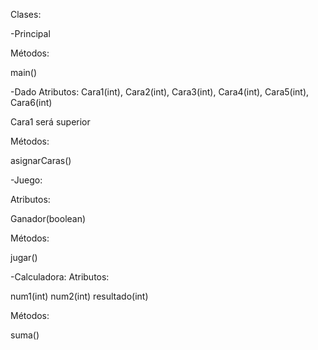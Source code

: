Clases: 

-Principal

Métodos:

main()

-Dado
Atributos:
Cara1(int), Cara2(int), Cara3(int), Cara4(int), Cara5(int), Cara6(int)

Cara1 será superior

Métodos:

asignarCaras()

-Juego:

Atributos:

Ganador(boolean)

Métodos:

jugar()


-Calculadora:
Atributos:

num1(int)
num2(int)
resultado(int)

Métodos:

suma()
